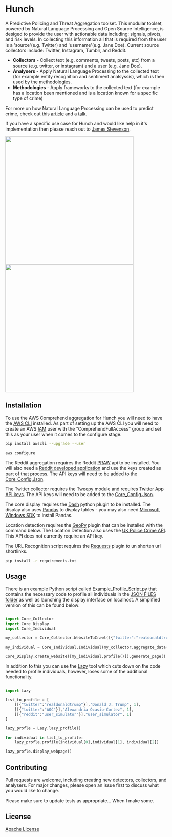 # Hunch
A Predictive Policing and Threat Aggregation toolset. This modular toolset, powered by Natural Language Processing and Open Source Intelligence, is desiged to provide the user with actionable data including: signals, pivots, and risk levels. In collecting this information all that is required from the user is a 'source'(e.g. Twitter) and 'username'(e.g. Jane Doe). Current source collectors include: Twitter, Instagram, Tumblr, and Reddit. 

* **Collectors** - Collect text (e.g. comments, tweets, posts, etc) from a source (e.g. twitter, or instagram) and a user (e.g. Jane Doe).
* **Analysers** - Apply Natural Language Processing to the collected text (for example entity recognition and sentiment analsyssis), which is then used by the methodologies.
* **Methodologies** - Apply frameworks to the collected text (for example has a location been mentioned and is a location known for a specific type of crime)


For more on how Natural Language Processing can be used to predict crime, check out this [article](https://www.infosecurity-magazine.com/next-gen-infosec/language-processing-motive/) and a [talk](https://www.youtube.com/watch?v=9F0vbbjw9jk&t=1s). 

If you have a specific use case for Hunch and would like help in it's implementation then please reach out to [James Stevenson](http://www.jamesstevenson.me/). 

<img src="https://github.com/user1342/Hunch/blob/master/Hunch_FlowDiagram.png"  width = 400> <img src="https://github.com/user1342/Hunch/blob/master/Demo.gif" width = 400>

## Installation

To use the AWS Comprehend aggregation for Hunch you will need to have the [AWS CLI](https://docs.aws.amazon.com/polly/latest/dg/setup-aws-cli.html) installed.  As part of setting up the AWS CLI you will need to create an AWS [IAM](https://console.aws.amazon.com/iam) user with the "ComprehendFullAccess" group and set this as your user when it comes to the configure stage.

```bash
pip install awscli --upgrade --user
```
```bash
aws configure
```
The Reddit aggregation requires the Reddit [PRAW](https://praw.readthedocs.io/en/latest/getting_started/installation.html) api to be installed. You will also need a [Reddit developed application](https://www.reddit.com/prefs/apps/) and use the keys created as part of that process. The API keys will need to be added to the [Core_Config.Json](https://github.com/user1342/Hunch/blob/master/core_config.json).

The Twitter collector requires the [Tweepy](http://www.tweepy.org/) module and requires [Twitter App API keys](https://developer.twitter.com/en/apps). The API keys will need to be added to the [Core_Config.Json](https://github.com/user1342/Hunch/blob/master/core_config.json).

The core display requires the [Dash](https://dash.plot.ly/) python plugin to be installed. The display also uses [Pandas](https://pandas.pydata.org/pandas-docs/stable/install.html) to display tables - you may also need [Microsoft Windows SDK](https://www.microsoft.com/en-us/download/confirmation.aspx?id=8279) to install Pandas. 

Location detection requires the [GeoPy](https://pypi.org/project/geopy/) plugin that can be installed with the command below. The Location Detection also uses the [UK Police Crime API](https://data.police.uk/docs/). This API does not currently require an API key. 

The URL Recognition script requires the [Requests](https://pypi.org/project/requests/2.7.0/) plugin to un shorten url shortlinks. 

```bash
pip install -r requirements.txt
```

## Usage
There is an example Python script called [Example_Profile_Script.py](https://github.com/user1342/Hunch/blob/master/Example_Profile_Script.py) that contains the necessary code to profile all individuals in the [JSON FILES folder](https://github.com/user1342/Hunch/tree/master/Json_Files) as well as launching the display interface on localhost. A simplified version of this can be found below:

```python

import Core_Collector
import Core_Display
import Core_Individual

my_collector = Core_Collector.WebsiteToCrawl([{"twitter":"realdonaldtrump"}],"Donald J. Trump")

my_individual = Core_Individual.Individual(my_collector.aggregate_data(), my_collector.name)

Core_Display.create_website([my_individual.profile()]).generate_page()

```
In addition to this you can use the [Lazy](https://github.com/user1342/Hunch/blob/master/Lazy.py) tool which cuts down on the code needed to profile individuals, however, loses some of the additional functionality.
```python

import Lazy

list_to_profile = [
    [[{"twitter":"realdonaldtrump"}],"Donald J. Trump", 1],
    [[{"twitter":"AOC"}],"Alexandria Ocasio-Cortez", 1],
    [[{"reddit":"user_simulator"}],"user_simulator", 1]
]

lazy_profle = Lazy.lazy_profile()

for individual in list_to_profile:
    lazy_profle.profile(individual[0],individual[1], individual[2])

lazy_profle.display_webpage()

```


## Contributing
Pull requests are welcome, including creating new detectors, collectors, and analysers. For major changes, please open an issue first to discuss what you would like to change.

Please make sure to update tests as appropriate... When I make some.

## License
[Apache License](https://choosealicense.com/licenses/apache-2.0/)
